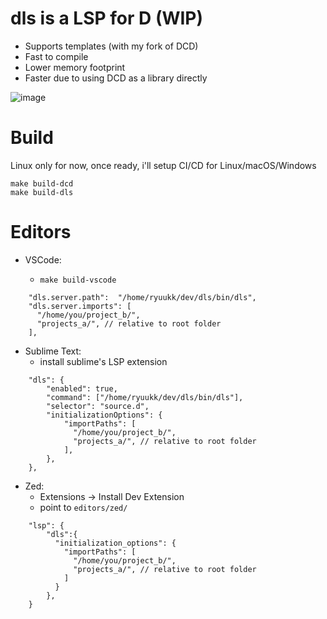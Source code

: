 # dls is a LSP for D (WIP)


- Supports templates (with my fork of DCD)
- Fast to compile
- Lower memory footprint
- Faster due to using DCD as a library directly

![image](https://github.com/user-attachments/assets/7e58302c-3585-4d27-9b05-b301e1887d73)


# Build

Linux only for now, once ready, i'll setup CI/CD for Linux/macOS/Windows


```
make build-dcd
make build-dls
```

# Editors

- VSCode:

    - `make build-vscode`

```json5
    "dls.server.path":  "/home/ryuukk/dev/dls/bin/dls",
    "dls.server.imports": [
      "/home/you/project_b/",
      "projects_a/", // relative to root folder
    ],
```

- Sublime Text:
    - install sublime's LSP extension
```json5
    "dls": {
        "enabled": true,
        "command": ["/home/ryuukk/dev/dls/bin/dls"],
        "selector": "source.d",
        "initializationOptions": {
            "importPaths": [
              "/home/you/project_b/",
              "projects_a/", // relative to root folder
            ],
        },
    },
```

- Zed:
    - Extensions -> Install Dev Extension
    - point to `editors/zed/`
```json5
    "lsp": {
        "dls":{
          "initialization_options": {
            "importPaths": [
              "/home/you/project_b/",
              "projects_a/", // relative to root folder
            ]
          }
        },
    }
```
